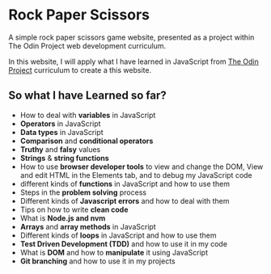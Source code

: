 # Rock Paper Scissors

A simple rock paper scissors game website, presented as a project within The Odin Project web development curriculum.

In this website, I will apply what I have learned in JavaScript from [The Odin Project](https://www.theodinproject.com/) curriculum to create a this website.

## So what I have Learned so far?

- How to deal with **variables** in JavaScript
- **Operators** in JavaScript
- **Data types** in JavaScript
- **Comparison** and **conditional operators**
- **Truthy** and **falsy** values
- **Strings** & **string functions**
- How to use **browser developer tools** to view and change the DOM, View and edit HTML in the Elements tab, and to debug my JavaScript code
- different kinds of **functions** in JavaScript and how to use them
- Steps in the **problem solving** process
- Different kinds of **Javascript errors** and how to deal with them
- Tips on how to write **clean code**
- What is **Node.js and nvm**
- **Arrays** and **array methods** in JavaScript
- Different kinds of **loops** in JavaScript and how to use them
- **Test Driven Development (TDD)** and how to use it in my code
- What is **DOM** and how to **manipulate** it using JavaScript
- **Git branching** and how to use it in my projects
